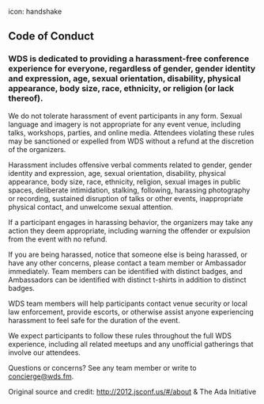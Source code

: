 icon: handshake

## Code of Conduct

### WDS is dedicated to providing a harassment-free conference experience for everyone, regardless of gender, gender identity and expression, age, sexual orientation, disability, physical appearance, body size, race, ethnicity, or religion (or lack thereof).

We do not tolerate harassment of event participants in any form. Sexual language and imagery is not appropriate for any event venue, including talks, workshops, parties, and online media. Attendees violating these rules may be sanctioned or expelled from WDS without a refund at the discretion of the organizers.

Harassment includes offensive verbal comments related to gender, gender identity and expression, age, sexual orientation, disability, physical appearance, body size, race, ethnicity, religion, sexual images in public spaces, deliberate intimidation, stalking, following, harassing photography or recording, sustained disruption of talks or other events, inappropriate physical contact, and unwelcome sexual attention.

If a participant engages in harassing behavior, the organizers may take any action they deem appropriate, including warning the offender or expulsion from the event with no refund.

If you are being harassed, notice that someone else is being harassed, or have any other concerns, please contact a team member or Ambassador immediately. Team members can be identified with distinct badges, and Ambassadors can be identified with distinct t-shirts in addition to distinct badges.

WDS team members will help participants contact venue security or local law enforcement, provide escorts, or otherwise assist anyone experiencing harassment to feel safe for the duration of the event.

We expect participants to follow these rules throughout the full WDS experience, including all related meetups and any unofficial gatherings that involve our attendees.

Questions or concerns? See any team member or write to concierge@wds.fm.

Original source and credit: http://2012.jsconf.us/#/about & The Ada Initiative
